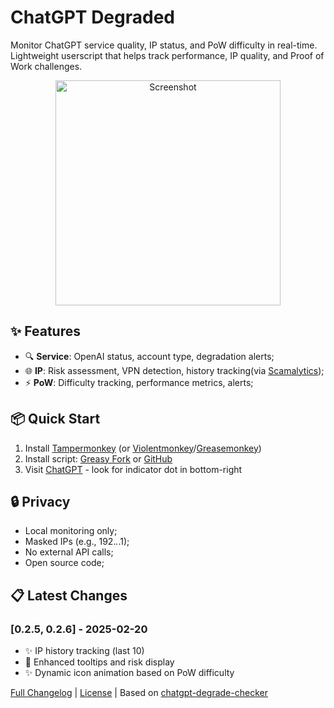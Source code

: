 # ChatGPT Degraded

Monitor ChatGPT service quality, IP status, and PoW difficulty in real-time. Lightweight userscript that helps track performance, IP quality, and Proof of Work challenges.

<p align="center">
  <img src="https://raw.githubusercontent.com/lroolle/chatgpt-degraded/main/assets/screenshot.png" width="360" alt="Screenshot">
</p>

## ✨ Features

- 🔍 **Service**: OpenAI status, account type, degradation alerts;
- 🌐 **IP**: Risk assessment, VPN detection, history tracking(via [Scamalytics](https://scamalytics.com/));
- ⚡ **PoW**: Difficulty tracking, performance metrics, alerts;

## 📦 Quick Start

1. Install [Tampermonkey](https://www.tampermonkey.net/) (or [Violentmonkey](https://violentmonkey.github.io/)/[Greasemonkey](https://www.greasespot.net/))
2. Install script: [Greasy Fork](https://greasyfork.org/en/scripts/522323-chatgpt-degraded) or [GitHub](https://github.com/lroolle/chatgpt-degraded/raw/main/src/index.js)
3. Visit [ChatGPT](https://chatgpt.com) - look for indicator dot in bottom-right

## 🔒 Privacy

- Local monitoring only;
- Masked IPs (e.g., 192.*.*.1);
- No external API calls;
- Open source code;

## 📋 Latest Changes

### [0.2.5, 0.2.6] - 2025-02-20
- ✨ IP history tracking (last 10)
- 🎨 Enhanced tooltips and risk display
- ✨ Dynamic icon animation based on PoW difficulty

[Full Changelog](CHANGELOG.md) | [License](LICENSE) | Based on [chatgpt-degrade-checker](https://github.com/KoriIku/chatgpt-degrade-checker)
